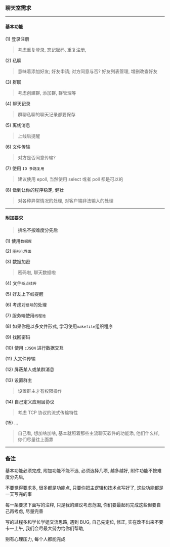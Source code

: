 ### 聊天室需求

---

#### 基本功能

(1) 登录注册

> 考虑重复登录, 忘记密码, 重复注册,

(2) 私聊

> 意味着添加好友; 好友申请; 对方同意与否? 好友列表管理, 增删改查好友

(3) 群聊

> 考虑创建群, 添加群, 群管理等

(4)	聊天记录
> 群聊私聊的聊天记录都要保存

(5)	离线消息
> 上线后提醒

(6)	文件传输

> 对方是否同意传输? 

(7) 使用 `IO 多路复用`

> 建议使用 epoll, 当然使用 select 或者 poll 都是可以的

(8)	做到让你的程序稳定, 健壮

> 对各种异常情况的处理, 对客户端非法输入的处理 

---

#### 附加要求

> **排名不按难度分先后**

(1)	使用`数据库`

(2)	`图形化界面`

(3)	数据加密
> 密码啦, 聊天数据啦

(4)	文件`断点续传`

(5) 好友上下线提醒

(6) 考虑对`信号`的处理

(7) 服务端使用`线程池`

(8) 如果你是以多文件形式, 学习使用`makefile`组织程序

(9)	找回密码

(10)	使用 `cJSON` 进行数据交互

(11) 大文件传输

(12)	屏蔽某人或某群消息

(13)	设置群主

> 设置群主才有权限操作

(14)	自己定义应用层协议

> 考虑 TCP 协议的流式传输特性

(15)	...
> 自己看, 想加啥加啥, 
基本就照着那些主流聊天软件的功能添, 他们什么样, 你们尽量往上面靠


---

### 备注

基本功能必须完成, 附加功能不能不选, 必须选择几项, 越多越好, 附件功能不按难度分先后, 

不要觉得要求多, 很多都是功能点, 只要你把主逻辑和技术点写好了, 这些功能都是一天写完的事

每一条要求下面写的注释, 只是我的建议考虑范围, 你们要最起码完成这些但要自己再考虑, 尽量完善

写的过程多和学长学姐交流思路, 遇到 BUG, 自己先定位, 修正, 实在改不出来不要卡一上午, 我们会尽最大努力给你们帮助,

别有心理压力, 每个人都能完成
